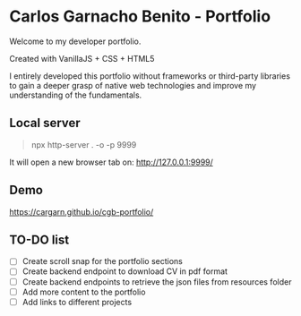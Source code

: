 # Carlos Garnacho Benito - Portfolio

Welcome to my developer portfolio.

Created with VanillaJS + CSS + HTML5

I entirely developed this portfolio without frameworks or third-party libraries to gain a deeper grasp of native web technologies and improve my understanding of the fundamentals.

## Local server

> npx http-server . -o -p 9999

It will open a new browser tab on: http://127.0.0.1:9999/

## Demo

https://cargarn.github.io/cgb-portfolio/

## TO-DO list

- [ ] Create scroll snap for the portfolio sections
- [ ] Create backend endpoint to download CV in pdf format
- [ ] Create backend endpoints to retrieve the json files from resources folder
- [ ] Add more content to the portfolio
- [ ] Add links to different projects
